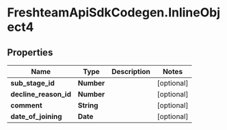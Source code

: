 # FreshteamApiSdkCodegen.InlineObject4

## Properties

| Name                  | Type       | Description | Notes      |
| --------------------- | ---------- | ----------- | ---------- |
| **sub_stage_id**      | **Number** |             | [optional] |
| **decline_reason_id** | **Number** |             | [optional] |
| **comment**           | **String** |             | [optional] |
| **date_of_joining**   | **Date**   |             | [optional] |
